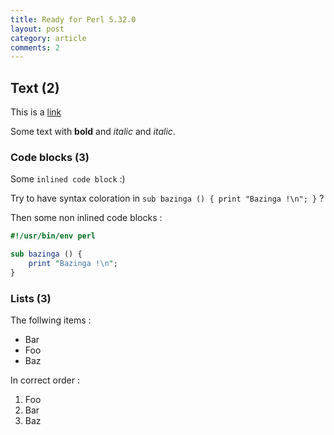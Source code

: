 ```yaml
---
title: Ready for Perl 5.32.0
layout: post
category: article
comments: 2
---
```


## Text (2)
This is a [link](http://lwp.interglacial.com)

Some text with **bold** and *italic* and _italic_.

### Code blocks (3) 

Some `inlined code block` :)

Try to have syntax coloration in `sub bazinga () { print "Bazinga !\n"; }` ?

Then some non inlined code blocks :

```perl
#!/usr/bin/env perl

sub bazinga () {
	print "Bazinga !\n";
}
```

### Lists (3)

The follwing items :
* Bar
* Foo 
* Baz

In correct order : 
1. Foo
2. Bar
3. Baz

